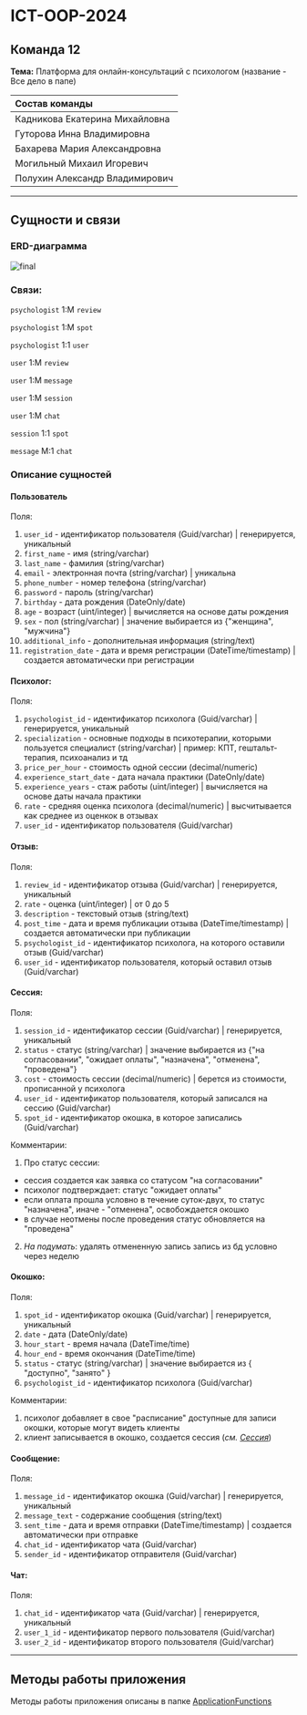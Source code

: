 # ICT-OOP-2024

## Команда  12

**Тема:** Платформа для онлайн-консультаций с психологом (название - Все дело в папе)

| Состав команды |
|:-----|
| Кадникова Екатерина Михайловна |
| Гуторова Инна Владимировна |
| Бахарева Мария Александровна |
| Могильный Михаил Игоревич |
| Полухин Александр Владимирович |

---

## Сущности и связи

### ERD-диаграмма

![final](https://github.com/t0nso1eil/ICT-OOP-2024/assets/112972915/415412c8-e46e-4b80-9cb4-0eff0f6635c2)


### Связи:

`psychologist` 1:M  `review`

`psychologist` 1:M  `spot`

`psychologist` 1:1  `user`



`user` 1:M  `review`

`user` 1:M  `message`

`user` 1:M  `session`

`user` 1:M `chat`



`session` 1:1 `spot`


`message` M:1 `chat`



### Описание сущностей

#### Пользователь
Поля:
1) `user_id` - идентификатор пользователя (Guid/varchar) | генерируется, уникальный
2) `first_name` - имя (string/varchar)
3) `last_name` - фамилия (string/varchar)
4) `email` - электронная почта (string/varchar) | уникальна
5) `phone_number` - номер телефона (string/varchar)
6) `password` - пароль (string/varchar)
7) `birthday` - дата рождения (DateOnly/date)
8) `age` - возраст (uint/integer) | вычисляется на основе даты рождения
9) `sex` - пол (string/varchar) | значение выбирается из {"женщина", "мужчина"}
10) `additional_info` - дополнительная информация (string/text)
11) `registration_date` - дата и время регистрации (DateTime/timestamp) | создается автоматически при регистрации

#### Психолог:
Поля:
1) `psychologist_id` - идентификатор психолога (Guid/varchar) | генерируется, уникальный
2) `specialization` - основные подходы в психотерапии, которыми пользуется специалист (string/varchar) | пример: КПТ, гештальт-терапия, психоанализ и тд
3) `price_per_hour` - стоимость одной сессии (decimal/numeric)
4) `experience_start_date` - дата начала практики (DateOnly/date)
5) `experience_years` - стаж работы (uint/integer) | вычисляется на основе даты начала практики
6) `rate` - средняя оценка психолога (decimal/numeric) | высчитывается как среднее из оценкок в отзывах
7) `user_id` - идентификатор пользователя (Guid/varchar)

#### Отзыв:
Поля:
1) `review_id` - идентификатор отзыва (Guid/varchar) | генерируется, уникальный
2) `rate` - оценка (uint/integer) | от 0 до 5
3) `description` - текстовый отзыв (string/text)
4) `post_time` - дата и время публикации отзыва (DateTime/timestamp) | создается автоматически при публикации
5) `psychologist_id` - идентификатор психолога, на которого оставили отзыв (Guid/varchar)
6) `user_id` - идентификатор пользователя, который оставил отзыв (Guid/varchar)

#### Сессия:
Поля:
1) `session_id` - идентификатор сессии (Guid/varchar) | генерируется, уникальный
2) `status` - статус (string/varchar) | значение выбирается из {"на согласовании", "ожидает оплаты", "назначена", "отменена", "проведена"}
3) `cost` - стоимость сессии (decimal/numeric) | берется из стоимости, прописанной у психолога
4) `user_id` - идентификатор пользователя, который записался на сессию (Guid/varchar)
5) `spot_id` - идентификатор окошка, в которое записались (Guid/varchar)

Комментарии:
1) Про статус сессии:
* сессия создается как заявка со статусом "на согласовании"
* психолог подтверждает: статус "ожидает оплаты"
* если оплата прошла условно в течение суток-двух, то статус "назначена", иначе - "отменена", освобождается окошко
* в случае неотмены после проведения статус обновляется на "проведена"
2) _На подумать_: удалять отмененную запись запись из бд условно через неделю

#### Окошко:
Поля:
1) `spot_id` - идентификатор окошка (Guid/varchar) | генерируется, уникальный
2) `date` - дата (DateOnly/date)
3) `hour_start` - время начала (DateTime/time)
4) `hour_end` - время окончания (DateTime/time)
5) `status` - статус (string/varchar) | значение выбирается из { "доступно", "занято" }
6) `psychologist_id` - идентификатор психолога (Guid/varchar)

Комментарии:
1) психолог добавляет в свое "расписание" доступные для записи окошки, которые могут видеть клиенты
2) клиент записывается в окошко, создается сессия (_см. [Сессия](README.md:72)_)

#### Сообщение:
Поля:
1) `message_id` - идентификатор окошка (Guid/varchar) | генерируется, уникальный
2) `message_text` - содержание сообщения (string/text)
3) `sent_time` - дата и время отправки (DateTime/timestamp) | создается автоматически при отправке
4) `chat_id` - идентификатор чата (Guid/varchar)
5) `sender_id` - идентификатор отправителя (Guid/varchar)

#### Чат:
Поля:
1) `chat_id` - идентификатор чата (Guid/varchar) | генерируется, уникальный
2) `user_1_id` - идентификатор первого пользователя (Guid/varchar)
3) `user_2_id` - идентификатор второго пользователя (Guid/varchar)

---

## Методы работы приложения

Методы работы приложения описаны в папке [ApplicationFunctions](ApplicationFunctions)